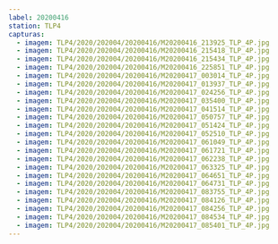 ```yaml
---
label: 20200416
station: TLP4
capturas:
  - imagem: TLP4/2020/202004/20200416/M20200416_213925_TLP_4P.jpg
  - imagem: TLP4/2020/202004/20200416/M20200416_215418_TLP_4P.jpg
  - imagem: TLP4/2020/202004/20200416/M20200416_215434_TLP_4P.jpg
  - imagem: TLP4/2020/202004/20200416/M20200416_225851_TLP_4P.jpg
  - imagem: TLP4/2020/202004/20200416/M20200417_003014_TLP_4P.jpg
  - imagem: TLP4/2020/202004/20200416/M20200417_013937_TLP_4P.jpg
  - imagem: TLP4/2020/202004/20200416/M20200417_024256_TLP_4P.jpg
  - imagem: TLP4/2020/202004/20200416/M20200417_035400_TLP_4P.jpg
  - imagem: TLP4/2020/202004/20200416/M20200417_041514_TLP_4P.jpg
  - imagem: TLP4/2020/202004/20200416/M20200417_050757_TLP_4P.jpg
  - imagem: TLP4/2020/202004/20200416/M20200417_051424_TLP_4P.jpg
  - imagem: TLP4/2020/202004/20200416/M20200417_052510_TLP_4P.jpg
  - imagem: TLP4/2020/202004/20200416/M20200417_061049_TLP_4P.jpg
  - imagem: TLP4/2020/202004/20200416/M20200417_061721_TLP_4P.jpg
  - imagem: TLP4/2020/202004/20200416/M20200417_062238_TLP_4P.jpg
  - imagem: TLP4/2020/202004/20200416/M20200417_063325_TLP_4P.jpg
  - imagem: TLP4/2020/202004/20200416/M20200417_064651_TLP_4P.jpg
  - imagem: TLP4/2020/202004/20200416/M20200417_064731_TLP_4P.jpg
  - imagem: TLP4/2020/202004/20200416/M20200417_083755_TLP_4P.jpg
  - imagem: TLP4/2020/202004/20200416/M20200417_084126_TLP_4P.jpg
  - imagem: TLP4/2020/202004/20200416/M20200417_084256_TLP_4P.jpg
  - imagem: TLP4/2020/202004/20200416/M20200417_084534_TLP_4P.jpg
  - imagem: TLP4/2020/202004/20200416/M20200417_085401_TLP_4P.jpg
---
```

